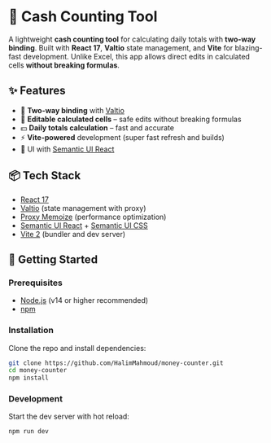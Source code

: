 # 🧮 Cash Counting Tool

A lightweight **cash counting tool** for calculating daily totals with **two-way binding**. Built with **React 17**, **Valtio** state management, and **Vite** for blazing-fast development. Unlike Excel, this app allows direct edits in calculated cells **without breaking formulas**.

## ✨ Features

- 🔄 **Two-way binding** with [Valtio](https://github.com/pmndrs/valtio)
- 📝 **Editable calculated cells** – safe edits without breaking formulas
- 💵 **Daily totals calculation** – fast and accurate
- ⚡ **Vite-powered** development (super fast refresh and builds)
- 🎨 UI with [Semantic UI React](https://react.semantic-ui.com/)

## 📦 Tech Stack

- [React 17](https://reactjs.org/)
- [Valtio](https://github.com/pmndrs/valtio) (state management with proxy)
- [Proxy Memoize](https://github.com/dai-shi/proxy-memoize) (performance optimization)
- [Semantic UI React](https://react.semantic-ui.com/) + [Semantic UI CSS](https://github.com/Semantic-Org/Semantic-UI-CSS)
- [Vite 2](https://vitejs.dev/) (bundler and dev server)

## 🚀 Getting Started

### Prerequisites

- [Node.js](https://nodejs.org/) (v14 or higher recommended)
- [npm](https://www.npmjs.com/)

### Installation

Clone the repo and install dependencies:

```bash
git clone https://github.com/HalimMahmoud/money-counter.git
cd money-counter
npm install
```

### Development

Start the dev server with hot reload:

```bash
npm run dev
```
